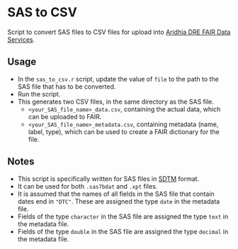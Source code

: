 # SAS to CSV

Script to convert SAS files to CSV files for upload into [Aridhia DRE FAIR Data Services](https://www.aridhia.com/fair-data-services/).

## Usage

* In the `sas_to_csv.r` script, update the value of `file` to the path to the SAS file that has to be converted.
* Run the script.
*  This generates two CSV files, in the same directory as the SAS file.
    * `<your_SAS_file_name>_data.csv`, containing the actual data, which can be uploaded to FAIR.
    * `<your_SAS_file_name>_metadata.csv`, containing metadata (name, label, type), which can be used to create a FAIR dictionary for the file.

## Notes

* This script is specifically written for SAS files in [SDTM](https://www.cdisc.org/standards/foundational/sdtm) format.
* It can be used for both `.sas7bdat` and `.xpt` files.
* It is assumed that the names of all fields in the SAS file that contain dates end in `"DTC"`. These are assigned the type `date` in the metadata file.
* Fields of the type `character` in the SAS file are assigned the type `text` in the metadata file.
* Fields of the type `double` in the SAS file are assigned the type `decimal` in the metadata file.